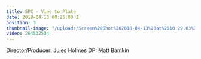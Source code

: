 ```yaml
---
title: SPC - Vine to Plate
date: 2018-04-13 00:25:00 Z
position: 3
thumbnail-image: "/uploads/Screen%20Shot%202018-04-13%20at%2010.29.03%20am.png"
video: 264532534
---
```


Director/Producer: Jules Holmes
DP: Matt Bamkin